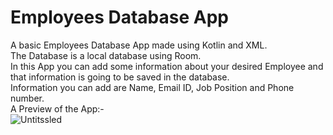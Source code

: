 # Employees Database App
A basic Employees Database App made using Kotlin and XML. <br />
The Database is a local database using Room. <br />
In this App you can add some information about your desired Employee and that information is going to be saved in the database. <br />
Information you can add are Name, Email ID, Job Position and Phone number. <br />
A Preview of the App:- <br />
![Untitssled](https://github.com/AyeMan0001/EmployeesDatabaseApp/assets/132835906/dc820cdc-5a58-4067-9bf6-ec3af4396d71)

